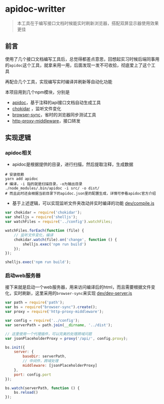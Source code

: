 # apidoc-writter
> 本工具在于编写接口文档时候能实时刷新浏览器，搭配双屏显示器使用效果更佳

## 前言
使用了几个接口文档编写工具后，总觉得都差点意思，回想起实习时候后端同事用的`apidoc`这个工具，就拿来用一用，后面发现一发不可收拾，彻底爱上了这个工具

再配合几个工具，实现编写实时编译并刷新等自动化功能

本项目用到几个npm模块，分别是
- [apidoc](http://apidocjs.com/)，基于注释的api接口文档自动生成工具
- [chokidar](https://github.com/paulmillr/chokidar) ，监听文件变化
- [browser-sync](http://browsersync.io)，省时的浏览器同步测试工具
- [http-proxy-middleware](https://github.com/chimurai/http-proxy-middleware)，接口转发

## 实现逻辑

### apidoc相关
- apidoc是根据提供的目录，进行扫描，然后提取注释，生成数据
```shell
# 安装依赖
yarn add apidoc
# 编译，-i 指的就是扫描目录，-o为输出目录
./node_modules/.bin/apidoc -i src/ -o dist/
# 而且此时还会根据当前目录下的apidoc.json里的配置生成，详情可参看apidoc官方介绍
```
- 基于上述逻辑，可以实现监听文件夹改动并实时编译的功能
[dev/compile.js](dev/compile.js)
```javascript
var chokidar = require('chokidar');
var shelljs = require('shelljs');
var watchFiles = require('../config').watchFiles;

watchFiles.forEach(function (file) {
    // 监听文件变化，编译
    chokidar.watch(file).on('change', function () {
        shelljs.exec('npm run build')
    });
});

shelljs.exec('npm run build');
```

### 启动web服务器
接下来就是启动一个web服务器，用来访问编译后的html，而且需要根据文件变化，实时刷新，这里采用的`browser-sync`来实现
[dev/dev-server.js](dev/dev-server.js)
```javascript
var path = require('path');
var bs = require("browser-sync").create();
var proxy = require('http-proxy-middleware');

var config = require('../config');
var serverPath = path.join(__dirname, '../dist');

// 这里使用一个代理插件，可以完美的处理跨域问题
var jsonPlaceholderProxy = proxy('/api/', config.proxy);

bs.init({
    server: {
        baseDir: serverPath,
        // 中间件，跨域处理
        middleware: [jsonPlaceholderProxy]
    },
    port: config.port
});

bs.watch(serverPath, function () {
    bs.reload()
});
```
